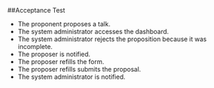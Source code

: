 ##Acceptance Test

* The proponent proposes a talk.
* The system administrator accesses the dashboard.
* The system administrator rejects the proposition because it was incomplete.
* The proposer is notified.
* The proposer refills the form.
* The proposer refills submits the proposal.
* The system administrator is notified.
